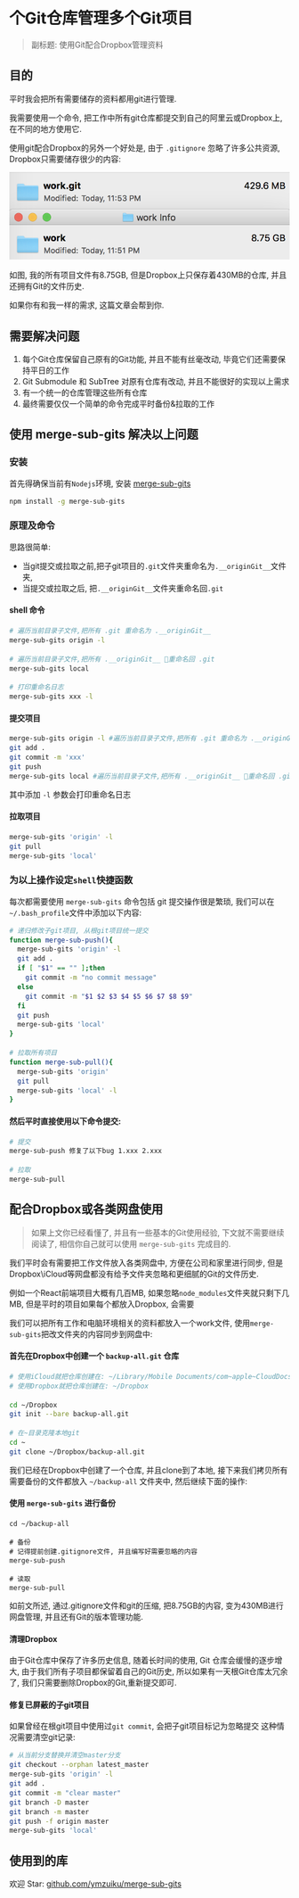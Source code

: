 # 个Git仓库管理多个Git项目

> 副标题: 使用Git配合Dropbox管理资料

## 目的

平时我会把所有需要储存的资料都用git进行管理.

我需要使用一个命令, 把工作中所有git仓库都提交到自己的阿里云或Dropbox上, 在不同的地方使用它.

使用git配合Dropbox的另外一个好处是, 由于 `.gitignore` 忽略了许多公共资源, Dropbox只需要储存很少的内容:

![](.imgs/2018-07-28-23-55-29.png)


如图, 我的所有项目文件有8.75GB, 但是Dropbox上只保存着430MB的仓库, 并且还拥有Git的文件历史.

如果你有和我一样的需求, 这篇文章会帮到你.

## 需要解决问题
1. 每个Git仓库保留自己原有的Git功能, 并且不能有丝毫改动, 毕竟它们还需要保持平日的工作
2. Git Submodule 和 SubTree 对原有仓库有改动, 并且不能很好的实现以上需求
3. 有一个统一的仓库管理这些所有仓库
4. 最终需要仅仅一个简单的命令完成平时备份&拉取的工作

## 使用 merge-sub-gits 解决以上问题

### 安装

首先得确保当前有`Nodejs`环境, 安装 [merge-sub-gits](https://github.com/ymzuiku/merge-sub-gits)

```sh
npm install -g merge-sub-gits
```


### 原理及命令

思路很简单:
- 当git提交或拉取之前,把子git项目的`.git`文件夹重命名为`.__originGit__`文件夹,
- 当提交或拉取之后, 把`.__originGit__`文件夹重命名回`.git`

#### shell 命令

```sh
# 遍历当前目录子文件,把所有 .git 重命名为 .__originGit__
merge-sub-gits origin -l 

# 遍历当前目录子文件,把所有 .__originGit__ 重命名回 .git
merge-sub-gits local

# 打印重命名日志
merge-sub-gits xxx -l 
```

#### 提交项目

```sh
merge-sub-gits origin -l #遍历当前目录子文件,把所有 .git 重命名为 .__originGit__
git add .
git commit -m 'xxx'
git push
merge-sub-gits local #遍历当前目录子文件,把所有 .__originGit__ 重命名回 .git
```

其中添加 `-l` 参数会打印重命名日志

#### 拉取项目

```sh
merge-sub-gits 'origin' -l
git pull
merge-sub-gits 'local'
```

### 为以上操作设定`shell`快捷函数

每次都需要使用 `merge-sub-gits` 命令包括 git 提交操作很是繁琐, 我们可以在`~/.bash_profile`文件中添加以下内容:

```sh
# 递归修改子git项目, 从根git项目统一提交
function merge-sub-push(){
  merge-sub-gits 'origin' -l
  git add .
  if [ "$1" == "" ];then
    git commit -m "no commit message"
  else 
    git commit -m "$1 $2 $3 $4 $5 $6 $7 $8 $9"
  fi
  git push
  merge-sub-gits 'local'
}

# 拉取所有项目
function merge-sub-pull(){
  merge-sub-gits 'origin'
  git pull
  merge-sub-gits 'local' -l
}
```

#### 然后平时直接使用以下命令提交:

```sh
# 提交
merge-sub-push 修复了以下bug 1.xxx 2.xxx

# 拉取
merge-sub-pull
```

## 配合Dropbox或各类网盘使用

> 如果上文你已经看懂了, 并且有一些基本的Git使用经验, 下文就不需要继续阅读了, 相信你自己就可以使用 `merge-sub-gits` 完成目的.

我们平时会有需要把工作文件放入各类网盘中, 方便在公司和家里进行同步, 但是Dropbox\iCloud等网盘都没有给予文件夹忽略和更细腻的Git的文件历史.

例如一个React前端项目大概有几百MB, 如果忽略`node_modules`文件夹就只剩下几MB, 但是平时的项目如果每个都放入Dropbox, 会需要

我们可以把所有工作和电脑环境相关的资料都放入一个work文件, 使用`merge-sub-gits`把改文件夹的内容同步到网盘中:

#### 首先在Dropbox中创建一个 `backup-all.git` 仓库
```sh
# 使用iCloud就把仓库创建在: ~/Library/Mobile Documents/com~apple~CloudDocs/
# 使用Dropbox就把仓库创建在: ~/Dropbox

cd ~/Dropbox
git init --bare backup-all.git

# 在~目录克隆本地git
cd ~
git clone ~/Dropbox/backup-all.git

```
我们已经在Dropbox中创建了一个仓库, 并且clone到了本地, 接下来我们拷贝所有需要备份的文件都放入 `~/backup-all` 文件夹中, 然后继续下面的操作:

#### 使用 `merge-sub-gits` 进行备份
```
cd ~/backup-all

# 备份
# 记得提前创建.gitignore文件, 并且编写好需要忽略的内容
merge-sub-push

# 读取
merge-sub-pull
``` 
如前文所述, 通过.gitignore文件和git的压缩, 把8.75GB的内容, 变为430MB进行网盘管理, 并且还有Git的版本管理功能.

#### 清理Dropbox
由于Git仓库中保存了许多历史信息, 随着长时间的使用, Git 仓库会缓慢的逐步增大, 由于我们所有子项目都保留着自己的Git历史, 所以如果有一天根Git仓库太冗余了, 我们只需要删除Dropbox的Git,重新提交即可.

#### 修复已屏蔽的子git项目

如果曾经在根git项目中使用过`git commit`, 会把子git项目标记为忽略提交
这种情况需要清空git记录:

```sh
# 从当前分支替换并清空master分支
git checkout --orphan latest_master
merge-sub-gits 'origin' -l
git add .
git commit -m "clear master"
git branch -D master
git branch -m master
git push -f origin master
merge-sub-gits 'local'
```

## 使用到的库

欢迎 Star: [github.com/ymzuiku/merge-sub-gits](https://github.com/ymzuiku/merge-sub-gits)
